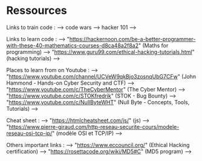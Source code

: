# Ressources

Links to train code :
--> code wars
--> hacker 101
--> 

Links to learn code : 
--> "https://hackernoon.com/be-a-better-programmer-with-these-40-mathematics-courses-d8ca48a2f8a2" (Maths for programming)
--> "https://www.guru99.com/ethical-hacking-tutorials.html" (hacking tutorials)
--> 

Places to learn from on Youtube :
--> "https://www.youtube.com/channel/UCVeW9qkBjo3zosnqUbG7CFw" (John Hammond - Hands-on Cyber Security and CTF)
--> "https://www.youtube.com/c/TheCyberMentor" (The Cyber Mentor)
--> "https://www.youtube.com/c/STOKfredrik" (STOK - Bug Bounty)
--> "https://www.youtube.com/c/NullByteWHT" (Null Byte - Concepts, Tools, Tutorials)
--> 

Cheat sheet :
--> "https://htmlcheatsheet.com/js/" (js)
--> "https://www.pierre-giraud.com/http-reseau-securite-cours/modele-reseau-osi-tcp-ip/" (modèle OSI et TCP/IP)
-->

Others important links :
--> "https://www.eccouncil.org/" (Ethical Hacking certification)
--> "https://rosettacode.org/wiki/MD5#C" (MD5 program)
--> 
